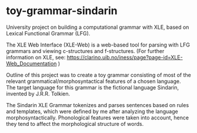 # toy-grammar-sindarin
University project on building a computational grammar with XLE, based on Lexical Functional Grammar (LFG). 

The XLE Web Interface (XLE-Web) is a web-based tool for parsing with LFG grammars and viewing c-structures and f-structures. (For further information on XLE, see: https://clarino.uib.no/iness/page?page-id=XLE-Web_Documentation )

Outline of this project was to create a toy grammar consisting of most of the relevant grammatical/morphosyntactical features of a chosen language. The target language for this grammar is the fictional language Sindarin, invented by J.R.R. Tolkien. 

The Sindarin XLE Grammar tokenizes and parses sentences based on rules and templates, which were defined by me after analyzing the language morphosyntactically. Phonological features were taken into account, hence they tend to affect the morphological structure of words. 
